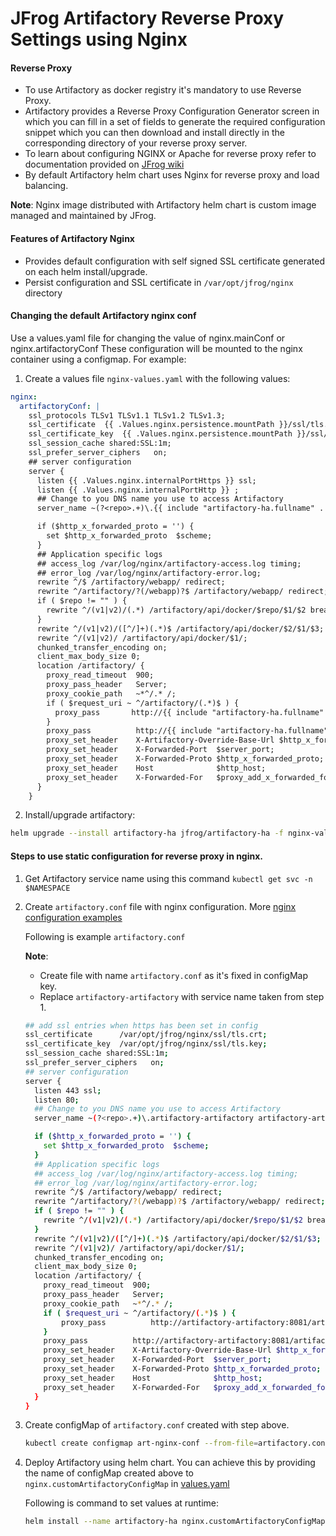 # JFrog Artifactory Reverse Proxy Settings using Nginx

#### Reverse Proxy
*   To use Artifactory as docker registry it's mandatory to use Reverse Proxy.
*   Artifactory provides a Reverse Proxy Configuration Generator screen in which you can fill in a set of fields to generate 
the required configuration snippet which you can then download and install directly in the corresponding directory of your reverse proxy server.   
*   To learn about configuring NGINX or Apache for reverse proxy refer to documentation provided on [JFrog wiki](https://www.jfrog.com/confluence/display/RTF/Configuring+a+Reverse+Proxy)
*   By default Artifactory helm chart uses Nginx for reverse proxy and load balancing.
  
**Note**: Nginx image distributed with Artifactory helm chart is custom image managed and maintained by JFrog.  
  
####  Features of Artifactory Nginx
*   Provides default configuration with self signed SSL certificate generated on each helm install/upgrade.
*   Persist configuration and SSL certificate in `/var/opt/jfrog/nginx` directory
  
#### Changing the default Artifactory nginx conf
Use a values.yaml file for changing the value of nginx.mainConf or nginx.artifactoryConf
These configuration will be mounted to the nginx container using a configmap.
For example:
1. Create a values file `nginx-values.yaml` with the following values:
```yaml
nginx:
  artifactoryConf: |
    ssl_protocols TLSv1 TLSv1.1 TLSv1.2 TLSv1.3;
    ssl_certificate  {{ .Values.nginx.persistence.mountPath }}/ssl/tls.crt;
    ssl_certificate_key  {{ .Values.nginx.persistence.mountPath }}/ssl/tls.key;
    ssl_session_cache shared:SSL:1m;
    ssl_prefer_server_ciphers   on;
    ## server configuration
    server {
      listen {{ .Values.nginx.internalPortHttps }} ssl;
      listen {{ .Values.nginx.internalPortHttp }} ;
      ## Change to you DNS name you use to access Artifactory 
      server_name ~(?<repo>.+)\.{{ include "artifactory-ha.fullname" . }} {{ include "artifactory-ha.fullname" . }};

      if ($http_x_forwarded_proto = '') {
        set $http_x_forwarded_proto  $scheme;
      }
      ## Application specific logs
      ## access_log /var/log/nginx/artifactory-access.log timing;
      ## error_log /var/log/nginx/artifactory-error.log;
      rewrite ^/$ /artifactory/webapp/ redirect;
      rewrite ^/artifactory/?(/webapp)?$ /artifactory/webapp/ redirect;
      if ( $repo != "" ) {
        rewrite ^/(v1|v2)/(.*) /artifactory/api/docker/$repo/$1/$2 break;
      }
      rewrite ^/(v1|v2)/([^/]+)(.*)$ /artifactory/api/docker/$2/$1/$3;
      rewrite ^/(v1|v2)/ /artifactory/api/docker/$1/;
      chunked_transfer_encoding on;
      client_max_body_size 0;
      location /artifactory/ {
        proxy_read_timeout  900;
        proxy_pass_header   Server;
        proxy_cookie_path   ~*^/.* /;
        if ( $request_uri ~ ^/artifactory/(.*)$ ) {
          proxy_pass       http://{{ include "artifactory-ha.fullname" . }}:{{ .Values.artifactory.externalPort }}/artifactory/$1;
        }
        proxy_pass          http://{{ include "artifactory-ha.fullname" . }}:{{ .Values.artifactory.externalPort }}/artifactory/;
        proxy_set_header    X-Artifactory-Override-Base-Url $http_x_forwarded_proto://$host:$server_port/artifactory;
        proxy_set_header    X-Forwarded-Port  $server_port;
        proxy_set_header    X-Forwarded-Proto $http_x_forwarded_proto;
        proxy_set_header    Host              $http_host;
        proxy_set_header    X-Forwarded-For   $proxy_add_x_forwarded_for;
      }
    }
```

2. Install/upgrade artifactory:
```bash
helm upgrade --install artifactory-ha jfrog/artifactory-ha -f nginx-values.yaml
```


#### Steps to use static configuration for reverse proxy in nginx.
1.  Get Artifactory service name using this command `kubectl get svc -n $NAMESPACE`

2.  Create `artifactory.conf` file with nginx configuration. More [nginx configuration examples](https://github.com/jfrog/artifactory-docker-examples/tree/master/files/nginx/conf.d) 
    
    Following is example `artifactory.conf`
    
    **Note**: 
    *   Create file with name `artifactory.conf` as it's fixed in configMap key. 
    *   Replace `artifactory-artifactory` with service name taken from step 1.
    
    ```bash
    ## add ssl entries when https has been set in config
    ssl_certificate      /var/opt/jfrog/nginx/ssl/tls.crt;
    ssl_certificate_key  /var/opt/jfrog/nginx/ssl/tls.key;
    ssl_session_cache shared:SSL:1m;
    ssl_prefer_server_ciphers   on;
    ## server configuration
    server {
      listen 443 ssl;
      listen 80;
      ## Change to you DNS name you use to access Artifactory 
      server_name ~(?<repo>.+)\.artifactory-artifactory artifactory-artifactory;

      if ($http_x_forwarded_proto = '') {
        set $http_x_forwarded_proto  $scheme;
      }
      ## Application specific logs
      ## access_log /var/log/nginx/artifactory-access.log timing;
      ## error_log /var/log/nginx/artifactory-error.log;
      rewrite ^/$ /artifactory/webapp/ redirect;
      rewrite ^/artifactory/?(/webapp)?$ /artifactory/webapp/ redirect;
      if ( $repo != "" ) {
        rewrite ^/(v1|v2)/(.*) /artifactory/api/docker/$repo/$1/$2 break;
      }
      rewrite ^/(v1|v2)/([^/]+)(.*)$ /artifactory/api/docker/$2/$1/$3;
      rewrite ^/(v1|v2)/ /artifactory/api/docker/$1/;
      chunked_transfer_encoding on;
      client_max_body_size 0;
      location /artifactory/ {
        proxy_read_timeout  900;
        proxy_pass_header   Server;
        proxy_cookie_path   ~*^/.* /;
        if ( $request_uri ~ ^/artifactory/(.*)$ ) {
            proxy_pass          http://artifactory-artifactory:8081/artifactory/$1 break;
        }
        proxy_pass          http://artifactory-artifactory:8081/artifactory/;
        proxy_set_header    X-Artifactory-Override-Base-Url $http_x_forwarded_proto://$host:$server_port/artifactory;
        proxy_set_header    X-Forwarded-Port  $server_port;
        proxy_set_header    X-Forwarded-Proto $http_x_forwarded_proto;
        proxy_set_header    Host              $http_host;
        proxy_set_header    X-Forwarded-For   $proxy_add_x_forwarded_for;
      }
    }
    ```
    
3.  Create configMap of `artifactory.conf` created with step above.
    ```bash
    kubectl create configmap art-nginx-conf --from-file=artifactory.conf
    ```
4.  Deploy Artifactory using helm chart.
    You can achieve this by providing the name of configMap created above to `nginx.customArtifactoryConfigMap` in [values.yaml](values.yaml) 
    
    Following is command to set values at runtime:
    ```bash
    helm install --name artifactory-ha nginx.customArtifactoryConfigMap=art-nginx-conf jfrog/artifactory-ha
    ```